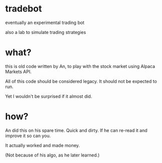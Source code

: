 # tradebot
eventually an experimental trading bot

also a lab to simulate trading strategies

# what?

this is old code written by An, to play with the stock market using  Alpaca Markets API.

All of this code should be considered legacy. It should not be expected to run.

Yet I wouldn't be surprised if it almost did.

# how?

An did this on his spare time. Quick and dirty. If he can re-read it and improve it so can you.

It actually worked and made money.

(Not because of his algo, as he later learned.)
